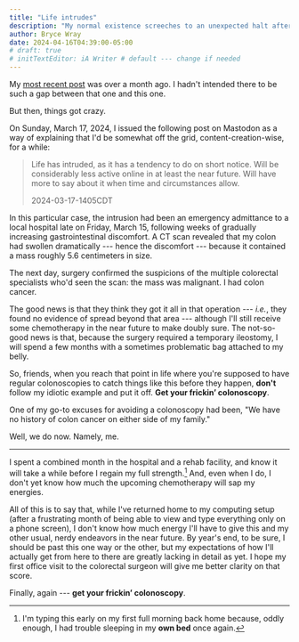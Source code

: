 ```yaml
---
title: "Life intrudes"
description: "My normal existence screeches to an unexpected halt after some equally unexpected news."
author: Bryce Wray
date: 2024-04-16T04:39:00-05:00
# draft: true
# initTextEditor: iA Writer # default --- change if needed
---
```


My [most recent post](/posts/2024/03/new-advantages-keepass-way/) was over a month ago. I hadn't intended there to be such a gap between that one and this one.

But then, things got crazy.

<!--more-->

On Sunday, March 17, 2024, I issued the following post on Mastodon as a way of explaining that I'd be somewhat off the grid, content-creation-wise, for a while:

> Life has intruded, as it has a tendency to do on short notice. Will be considerably less active online in at least the near future. Will have more to say about it when time and circumstances allow.
>
> <span class="pokey">2024-03-17-1405CDT</span>

In this particular case, the intrusion had been an emergency admittance to a local hospital late on Friday, March 15, following weeks of gradually increasing gastrointestinal discomfort. A CT scan revealed that my colon had swollen dramatically --- hence the discomfort --- because it contained a mass roughly 5.6 centimeters in size.

The next day, surgery confirmed the suspicions of the multiple colorectal specialists who'd seen the scan: the mass was malignant. I had colon cancer.

The good news is that they think they got it all in that operation --- *i.e.*, they found no evidence of spread beyond that area --- although I'll still receive some chemotherapy in the near future to make doubly sure. The not-so-good news is that, because the surgery required a temporary ileostomy, I will spend a few months with a sometimes problematic bag attached to my belly.

So, friends, when you reach that point in life where you're supposed to have regular colonoscopies to catch things like this before they happen, **don't** follow my idiotic example and put it off. **Get your frickin’ colonoscopy**.

One of my go-to excuses for avoiding a colonoscopy had been, "We have no history of colon cancer on either side of my family."

Well, we do now. Namely, me.

----

I spent a combined month in the hospital and a rehab facility, and know it will take a while before I regain my full strength.[^insomnia] And, even when I do, I don't yet know how much the upcoming chemotherapy will sap my energies.

[^insomnia]: I'm typing this early on my first full morning back home because, oddly enough, I had trouble sleeping in my **own bed** once again.

All of this is to say that, while I've returned home to my computing setup (after a frustrating month of being able to view and type everything only on a phone screen), I don't know how much energy I'll have to give this and my other usual, nerdy endeavors in the near future. By year's end, to be sure, I should be past this one way or the other, but my expectations of how I'll actually get from here to there are greatly lacking in detail as yet. I hope my first office visit to the colorectal surgeon will give me better clarity on that score.

Finally, again --- **get your frickin’ colonoscopy**.
